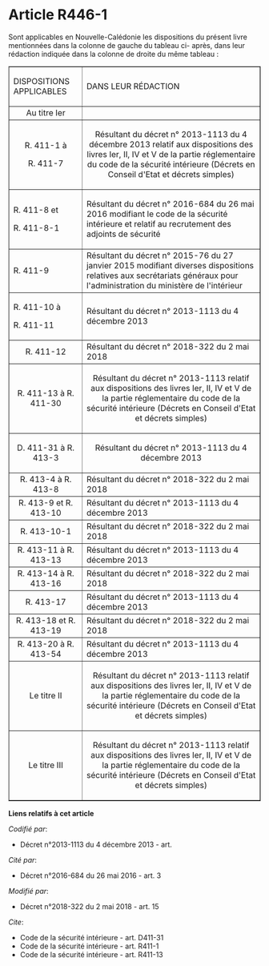 # Article R446-1

Sont applicables en Nouvelle-Calédonie les dispositions du présent livre mentionnées dans la colonne de gauche du tableau ci-
après, dans leur rédaction indiquée dans la colonne de droite du même tableau :

<table border="1">
  <tbody>
    <tr>
      <td>

DISPOSITIONS APPLICABLES

</td>
      <td>

DANS LEUR RÉDACTION

</td>
    </tr>
    <tr>
      <td align="center">Au titre Ier</td>
      <td align="center">
    </td></tr>
    <tr>
      <td align="center">

R. 411-1 à

R. 411-7</td>
      <td align="center">

Résultant du décret n° 2013-1113 du 4 décembre 2013 relatif aux dispositions des livres Ier, II, IV et V de la partie
réglementaire du code de la sécurité intérieure (Décrets en Conseil d'Etat et décrets simples)

</td>
    </tr>
    <tr>
      <td>

R. 411-8 et

R. 411-8-1

</td>
      <td>

Résultant du décret n° 2016-684 du 26 mai 2016 modifiant le code de la sécurité intérieure et relatif au recrutement des
adjoints de sécurité

</td>
    </tr>
    <tr>
      <td>

R. 411-9

</td>
      <td>Résultant du décret n° 2015-76 du 27 janvier 2015 modifiant diverses dispositions relatives aux secrétariats
généraux pour l'administration du ministère de l'intérieur</td>
    </tr>
    <tr>
      <td>

R. 411-10 à

R. 411-11

</td>
      <td>

Résultant du décret n° 2013-1113 du 4 décembre 2013

</td>
    </tr>
    <tr>
      <td align="center">R. 411-12</td>
      <td>Résultant du décret n° 2018-322 du 2 mai 2018</td>
    </tr>
    <tr>
      <td align="center">
R. 411-13 à R. 411-30 
</td>
      <td align="center">

Résultant du décret n° 2013-1113 relatif aux dispositions des livres Ier, II, IV et V de la partie réglementaire du code de
la sécurité intérieure (Décrets en Conseil d'Etat et décrets simples)

</td>
    </tr>
    <tr>
      <td align="center"> D. 411-31 à R. 413-3</td>
      <td align="center">

Résultant du décret n° 2013-1113 du 4 décembre 2013

</td>
    </tr>
    <tr>
      <td align="center">R. 413-4 à R. 413-8</td>
      <td>Résultant du décret n° 2018-322 du 2 mai 2018</td>
    </tr>
    <tr>
      <td align="center">R. 413-9 et R. 413-10</td>
      <td>Résultant du décret n° 2013-1113 du 4 décembre 2013</td>
    </tr>
    <tr>
      <td align="center">R. 413-10-1</td>
      <td>Résultant du décret n° 2018-322 du 2 mai 2018</td>
    </tr>
    <tr>
      <td align="center">R. 413-11 à R. 413-13</td>
      <td>Résultant du décret n° 2013-1113 du 4 décembre 2013</td>
    </tr>
    <tr>
      <td align="center">R. 413-14 à R. 413-16</td>
      <td>Résultant du décret n° 2018-322 du 2 mai 2018</td>
    </tr>
    <tr>
      <td align="center">R. 413-17</td>
      <td>Résultant du décret n° 2013-1113 du 4 décembre 2013</td>
    </tr>
    <tr>
      <td align="center">R. 413-18 et R. 413-19</td>
      <td>Résultant du décret n° 2018-322 du 2 mai 2018</td>
    </tr>
    <tr>
      <td align="center">R. 413-20 à R. 413-54</td>
      <td>Résultant du décret n° 2013-1113 du 4 décembre 2013</td>
    </tr>
    <tr>
      <td align="center">Le titre II</td>
      <td align="center">

Résultant du décret n° 2013-1113 relatif aux dispositions des livres Ier, II, IV et V de la partie réglementaire du code de
la sécurité intérieure (Décrets en Conseil d'Etat et décrets simples)

</td>
    </tr>
    <tr>
      <td align="center">Le titre III</td>
      <td align="center">

Résultant du décret n° 2013-1113 relatif aux dispositions des livres Ier, II, IV et V de la partie réglementaire du code de
la sécurité intérieure (Décrets en Conseil d'Etat et décrets simples)

</td>
    </tr>
  </tbody>
</table>

**Liens relatifs à cet article**

_Codifié par_:

  - Décret n°2013-1113 du 4 décembre 2013 - art.

_Cité par_:

  - Décret n°2016-684 du 26 mai 2016 - art. 3

_Modifié par_:

  - Décret n°2018-322 du 2 mai 2018 - art. 15

_Cite_:

  - Code de la sécurité intérieure - art. D411-31
  - Code de la sécurité intérieure - art. R411-1
  - Code de la sécurité intérieure - art. R411-13

